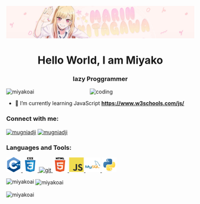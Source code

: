 ![logo](https://github.com/MiyakoAi/MiyakoAi/blob/main/marin_kitagawa_banner_by_shirotxt_dg2duu9-fullview.jpg)
<h1 align="center">Hello World, I am Miyako</h1>
<h3 align="center">lazy Proggrammer</h3>

<img align="right" alt="coding" width="280" src="https://media.istockphoto.com/id/1368359704/vector/sloth-programmer-working-on-laptop.jpg?s=612x612&w=0&k=20&c=icsryoqq8AcqKgHMw4TbVBtaZ3uZGQrD-VA_ZXlwT2g=" />

<p align="left"> <img src="https://komarev.com/ghpvc/?username=miyakoai&label=Profile%20views&color=0e75b6&style=flat" alt="miyakoai" /> </p>

- 🌱 I’m currently learning JavaScript **https://www.w3schools.com/js/**

<h3 align="left">Connect with me:</h3>
<p align="left">
<a href="https://linkedin.com/in/mugniadji" target="blank"><img align="center" src="https://raw.githubusercontent.com/rahuldkjain/github-profile-readme-generator/master/src/images/icons/Social/linked-in-alt.svg" alt="mugniadji" height="30" width="40" /></a>
<a href="https://instagram.com/mugniadji" target="blank"><img align="center" src="https://raw.githubusercontent.com/rahuldkjain/github-profile-readme-generator/master/src/images/icons/Social/instagram.svg" alt="mugniadji" height="30" width="40" /></a>
</p>

<h3 align="left">Languages and Tools:</h3>
<p align="left"> <a href="https://www.w3schools.com/cpp/" target="_blank" rel="noreferrer"> <img src="https://raw.githubusercontent.com/devicons/devicon/master/icons/cplusplus/cplusplus-original.svg" alt="cplusplus" width="40" height="40"/> </a> <a href="https://www.w3schools.com/css/" target="_blank" rel="noreferrer"> <img src="https://raw.githubusercontent.com/devicons/devicon/master/icons/css3/css3-original-wordmark.svg" alt="css3" width="40" height="40"/> </a> <a href="https://git-scm.com/" target="_blank" rel="noreferrer"> <img src="https://www.vectorlogo.zone/logos/git-scm/git-scm-icon.svg" alt="git" width="40" height="40"/> </a> <a href="https://www.w3.org/html/" target="_blank" rel="noreferrer"> <img src="https://raw.githubusercontent.com/devicons/devicon/master/icons/html5/html5-original-wordmark.svg" alt="html5" width="40" height="40"/> </a> <a href="https://developer.mozilla.org/en-US/docs/Web/JavaScript" target="_blank" rel="noreferrer"> <img src="https://raw.githubusercontent.com/devicons/devicon/master/icons/javascript/javascript-original.svg" alt="javascript" width="40" height="40"/> </a> <a href="https://www.mysql.com/" target="_blank" rel="noreferrer"> <img src="https://raw.githubusercontent.com/devicons/devicon/master/icons/mysql/mysql-original-wordmark.svg" alt="mysql" width="40" height="40"/> </a> <a href="https://www.python.org" target="_blank" rel="noreferrer"> <img src="https://raw.githubusercontent.com/devicons/devicon/master/icons/python/python-original.svg" alt="python" width="40" height="40"/> </a> </p>

<p><img align="left" src="https://github-readme-stats.vercel.app/api/top-langs?username=miyakoai&show_icons=true&locale=en&layout=compact" alt="miyakoai" /></p>

<p>&nbsp;<img align="center" src="https://github-readme-stats.vercel.app/api?username=miyakoai&show_icons=true&locale=en" alt="miyakoai" /></p>

<p><img align="center" src="https://github-readme-streak-stats.herokuapp.com/?user=miyakoai&" alt="miyakoai" /></p>
